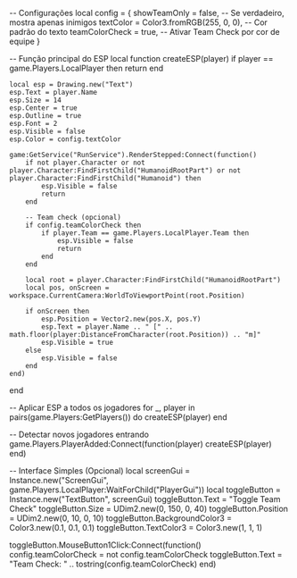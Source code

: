 -- Configurações
local config = {
    showTeamOnly = false,  -- Se verdadeiro, mostra apenas inimigos
    textColor = Color3.fromRGB(255, 0, 0), -- Cor padrão do texto
    teamColorCheck = true, -- Ativar Team Check por cor de equipe
}

-- Função principal do ESP
local function createESP(player)
    if player == game.Players.LocalPlayer then return end

    local esp = Drawing.new("Text")
    esp.Text = player.Name
    esp.Size = 14
    esp.Center = true
    esp.Outline = true
    esp.Font = 2
    esp.Visible = false
    esp.Color = config.textColor

    game:GetService("RunService").RenderStepped:Connect(function()
        if not player.Character or not player.Character:FindFirstChild("HumanoidRootPart") or not player.Character:FindFirstChild("Humanoid") then
            esp.Visible = false
            return
        end

        -- Team check (opcional)
        if config.teamColorCheck then
            if player.Team == game.Players.LocalPlayer.Team then
                esp.Visible = false
                return
            end
        end

        local root = player.Character:FindFirstChild("HumanoidRootPart")
        local pos, onScreen = workspace.CurrentCamera:WorldToViewportPoint(root.Position)

        if onScreen then
            esp.Position = Vector2.new(pos.X, pos.Y)
            esp.Text = player.Name .. " [" .. math.floor(player:DistanceFromCharacter(root.Position)) .. "m]"
            esp.Visible = true
        else
            esp.Visible = false
        end
    end)
end

-- Aplicar ESP a todos os jogadores
for _, player in pairs(game.Players:GetPlayers()) do
    createESP(player)
end

-- Detectar novos jogadores entrando
game.Players.PlayerAdded:Connect(function(player)
    createESP(player)
end)

-- Interface Simples (Opcional)
local screenGui = Instance.new("ScreenGui", game.Players.LocalPlayer:WaitForChild("PlayerGui"))
local toggleButton = Instance.new("TextButton", screenGui)
toggleButton.Text = "Toggle Team Check"
toggleButton.Size = UDim2.new(0, 150, 0, 40)
toggleButton.Position = UDim2.new(0, 10, 0, 10)
toggleButton.BackgroundColor3 = Color3.new(0.1, 0.1, 0.1)
toggleButton.TextColor3 = Color3.new(1, 1, 1)

toggleButton.MouseButton1Click:Connect(function()
    config.teamColorCheck = not config.teamColorCheck
    toggleButton.Text = "Team Check: " .. tostring(config.teamColorCheck)
end)
